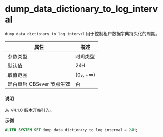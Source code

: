 # dump_data_dictionary_to_log_interval

`dump_data_dictionary_to_log_interval` 用于控制租户数据字典持久化的周期。

| **属性** | **描述** |
| --- | --- |
| 参数类型 | 时间类型 |
| 默认值 | 24H |
| 取值范围 | (0s, +∞) |
| 是否重启 OBSever 节点生效 | 否 |

<main id="notice" type='explain'>
  <h4>说明</h4>
  <p>从 V4.1.0 版本开始引入。</p>
</main>

**示例**

```sql
ALTER SYSTEM SET dump_data_dictionary_to_log_interval = 24H;
```
